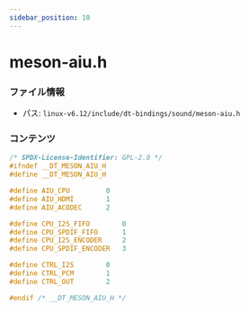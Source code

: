 ```yaml
---
sidebar_position: 10
---
```

# meson-aiu.h

### ファイル情報

- パス: `linux-v6.12/include/dt-bindings/sound/meson-aiu.h`

### コンテンツ

```h
/* SPDX-License-Identifier: GPL-2.0 */
#ifndef __DT_MESON_AIU_H
#define __DT_MESON_AIU_H

#define AIU_CPU			0
#define AIU_HDMI		1
#define AIU_ACODEC		2

#define CPU_I2S_FIFO		0
#define CPU_SPDIF_FIFO		1
#define CPU_I2S_ENCODER		2
#define CPU_SPDIF_ENCODER	3

#define CTRL_I2S		0
#define CTRL_PCM		1
#define CTRL_OUT		2

#endif /* __DT_MESON_AIU_H */

```
